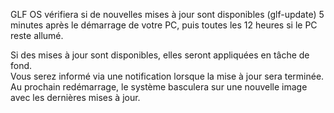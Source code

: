 GLF OS vérifiera si de nouvelles mises à jour sont disponibles (glf-update) 5 minutes après le démarrage de votre PC, puis toutes les 12 heures si le PC reste allumé.

Si des mises à jour sont disponibles, elles seront appliquées en tâche de fond.  
Vous serez informé via une notification lorsque la mise à jour sera terminée.  
Au prochain redémarrage, le système basculera sur une nouvelle image avec les dernières mises à jour.
